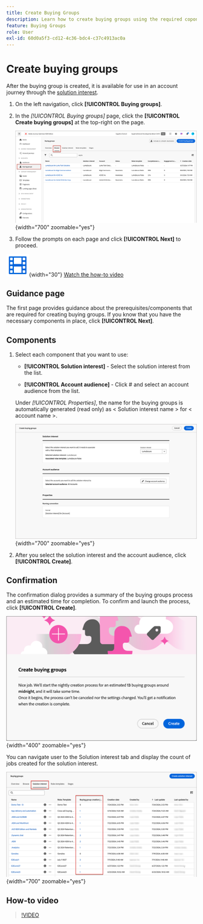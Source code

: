 ```yaml
---
title: Create Buying Groups
description: Learn how to create buying groups using the required coponents.
feature: Buying Groups
role: User
exl-id: 60d0a5f3-cd12-4c36-bdc4-c37c4913ac0a
---
```


# Create buying groups

After the buying group is created, it is available for use in an account journey through the [solution interest](./solution-interests.md).

1. On the left navigation, click **[!UICONTROL Buying groups]**.

1. In the _[!UICONTROL Buying groups]_ page, click the **[!UICONTROL Create buying groups]** at the top-right on the page.

   ![Click Create buying groups](./assets/buying-groups-create.png){width="700" zoomable="yes"}

1. Follow the prompts on each page and click **[!UICONTROL Next]** to proceed.

![Video](../../assets/do-not-localize/icon-video.svg){width="30"} [Watch the how-to video](#how-to-video)

## Guidance page

The first page provides guidance about the prerequisites/components that are required for creating buying groups. If you know that you have the necessary components in place, click **[!UICONTROL Next]**.

## Components

1. Select each component that you want to use:

   * **[!UICONTROL Solution interest]** - Select the solution interest from the list.

   * **[!UICONTROL Account audience]** - Click # and select an account audience from the list.

   Under _[!UICONTROL Properties]_, the name for the buying groups is automatically generated (read only) as < Solution interest name > for < account name >.

   ![Click Create buying groups](./assets/buying-groups-create-components.png){width="700" zoomable="yes"}

1. After you select the solution interest and the account audience, click **[!UICONTROL Create]**.

## Confirmation

The confirmation dialog provides a summary of the buying groups process and an estimated time for completion. To confirm and launch the process, click **[!UICONTROL Create]**.

![Create buying groups confirmation dialog](./assets/buying-groups-create-confirm.png){width="400" zoomable="yes"}

You can navigate user to the Solution interest tab and display the count of jobs created for the solution interest.

![Click Create buying groups](./assets/solution-interest-buying-group-jobs.png){width="700" zoomable="yes"}

<!-- Other buying group activities:

Member of buying group.
Assign a member of the buying group.
Remove a member of the buying group. -->

## How-to video

>[!VIDEO](https://video.tv.adobe.com/v/3433081/?learn=on)
